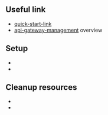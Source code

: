 ## Useful link
* [quick-start-link][1]
* [api-gateway-management][2] overview 

[1]:https://github.com/Azure/azure-quickstart-templates/tree/master/quickstarts/microsoft.apimanagement
[2]:https://docs.microsoft.com/en-us/azure/api-management/api-management-key-concepts

## Setup
*
*

## Cleanup resources
*
*
